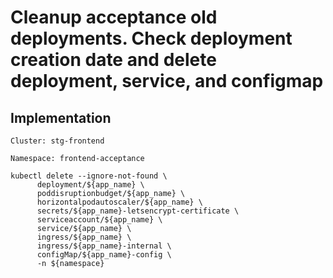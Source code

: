 # Cleanup acceptance old deployments. Check deployment creation date and delete deployment, service, and configmap

## Implementation 
```
Cluster: stg-frontend

Namespace: frontend-acceptance
```

```
kubectl delete --ignore-not-found \
      deployment/${app_name} \
      poddisruptionbudget/${app_name} \
      horizontalpodautoscaler/${app_name} \
      secrets/${app_name}-letsencrypt-certificate \
      serviceaccount/${app_name} \
      service/${app_name} \
      ingress/${app_name} \
      ingress/${app_name}-internal \
      configMap/${app_name}-config \
      -n ${namespace}
```
